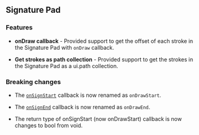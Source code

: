 ## Signature Pad

### Features

* **onDraw callback** - Provided support to get the offset of each stroke in the Signature Pad with `onDraw` callback.

* **Get strokes as path collection** - Provided support to get the strokes in the Signature Pad as a ui.path collection.

### Breaking changes

* The [`onSignStart`](https://pub.dev/documentation/syncfusion_flutter_signaturepad/latest/signaturepad/SfSignaturePad/onSignStart.html) callback is now renamed as `onDrawStart`.

* The [`onSignEnd`](https://pub.dev/documentation/syncfusion_flutter_signaturepad/latest/signaturepad/SfSignaturePad/onSignEnd.html) callback is now renamed as `onDrawEnd`.

* The return type of onSignStart (now onDrawStart) callback is now changes to bool from void.